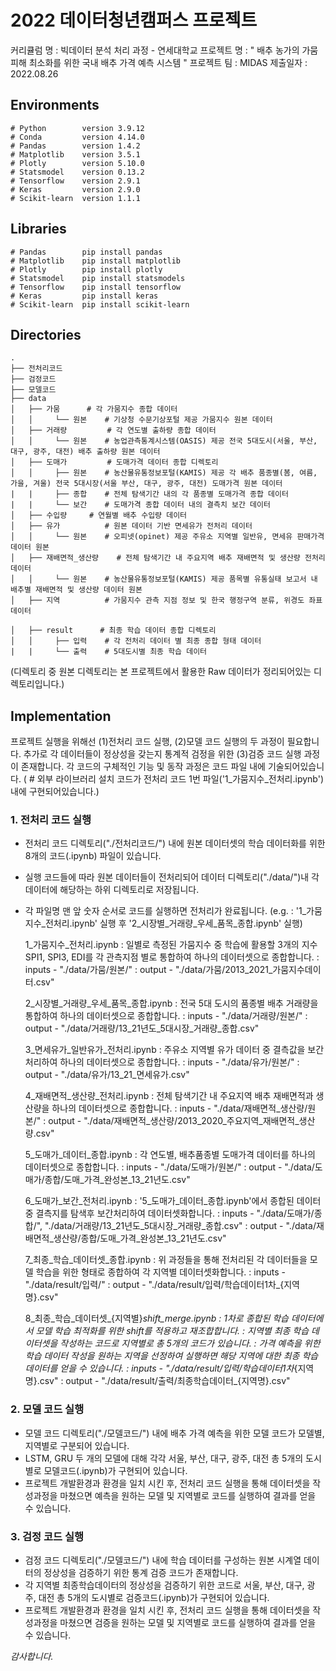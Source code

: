# 2022 데이터청년캠퍼스 프로젝트
커리큘럼 명 : 빅데이터 분석 처리 과정 - 연세대학교
프로젝트 명 : " 배추 농가의 가뭄 피해 최소화를 위한 국내 배추 가격 예측 시스템 "
프로젝트 팀 : MIDAS
제출일자 : 2022.08.26

## Environments
    # Python    	version	3.9.12
    # Conda  		version	4.14.0
    # Pandas		version	1.4.2
    # Matplotlib	version	3.5.1
    # Plotly		version	5.10.0
    # Statsmodel	version	0.13.2
    # Tensorflow 	version	2.9.1
    # Keras			version	2.9.0
    # Scikit-learn 	version	1.1.1

## Libraries
 
    # Pandas		pip install pandas
    # Matplotlib	pip install matplotlib
    # Plotly		pip install plotly
    # Statsmodel	pip install statsmodels
    # Tensorflow 	pip install tensorflow 
    # Keras			pip install keras
    # Scikit-learn 	pip install scikit-learn

## Directories
    .
    ├── 전처리코드
    ├── 검정코드
    ├── 모델코드
    ├── data
    │   ├── 가뭄 		# 각 가뭄지수 종합 데이터
    │   │     └── 원본 	# 기상청 수문기상포털 제공 가뭄지수 원본 데이터
    │   ├── 거래량 		# 각 연도별 출하량 종합 데이터
    │   │     └── 원본 	# 농업관측통계시스템(OASIS) 제공 전국 5대도시(서울, 부산, 대구, 광주, 대전) 배추 출하량 원본 데이터
    │   ├── 도매가 		# 도매가격 데이터 종합 디렉토리
    │   │     ├── 원본	# 농산물유통정보포털(KAMIS) 제공 각 배추 품종별(봄, 여름, 가을, 겨울) 전국 5대시장(서울 부산, 대구, 광주, 대전) 도매가격 원본 데이터
    |   |     ├── 종합	# 전체 탐색기간 내의 각 품종별 도매가격 종합 데이터
    |   |     └── 보간	# 도매가격 종합 데이터 내의 결측치 보간 데이터
    │   ├── 수입량		# 연월별 배추 수입량 데이터
    │   ├── 유가			# 원본 데이터 기반 면세유가 전처리 데이터
    │   │     └── 원본	# 오피넷(opinet) 제공 주유소 지역별 일반유, 면세유 판매가격 데이터 원본
    │   ├── 재배면적_생산량	# 전체 탐색기간 내 주요지역 배추 재배면적 및 생산량 전처리 데이터
    │   │     └── 원본	# 농산물유통정보포털(KAMIS) 제공 품목별 유통실태 보고서 내 배추별 재배면적 및 생산량 데이터 원본
    │   ├── 지역			# 가뭄지수 관측 지점 정보 및 한국 행정구역 분류, 위경도 좌표 데이터

    │   ├── result		# 최종 학습 데이터 종합 디렉토리
    │   │     ├── 입력	# 각 전처리 데이터 별 최종 종합 형태 데이터
    |   |     └── 출력	# 5대도시별 최종 학습 데이터
    
  (디렉토리 중 원본 디렉토리는 본 프로젝트에서 활용한 Raw 데이터가 정리되어있는 디렉토리입니다.)

## Implementation
프로젝트 실행을 위해선 (1)전처리 코드 실행, (2)모델 코드 실행의 두 과정이 필요합니다.
추가로 각 데이터들이 정상성을 갖는지 통계적 검정을 위한 (3)검증 코드 실행 과정이 존재합니다. 
각 코드의 구체적인 기능 및 동작 과정은 코드 파일 내에 기술되어있습니다.
( # 외부 라이브러리 설치 코드가 전처리 코드 1번 파일('1_가뭄지수_전처리.ipynb')내에 구현되어있습니다.)

### 1. 전처리 코드 실행
- 전처리 코드 디렉토리("./전처리코드/") 내에 원본 데이터셋의 학습 데이터화를 위한 8개의 코드(.ipynb) 파일이 있습니다.
- 실행 코드들에 따라 원본 데이터들이 전처리되어 데이터 디렉토리("./data/")내 각 데이터에 해당하는 하위 디렉토리로 저장됩니다.
- 각 파일명 맨 앞 숫자 순서로 코드를 실행하면 전처리가 완료됩니다.
  (e.g. : '1_가뭄지수_전처리.ipynb' 실행 후 '2_시장별_거래량_우세_품목_종합.ipynb' 실행)
	 
	1_가뭄지수_전처리.ipynb
	  : 일별로 측정된 가뭄지수 중 학습에 활용할 3개의 지수 SPI1, SPI3, EDI를 각 관측지점 별로 통합하여 하나의 데이터셋으로 종합합니다.
	  : inputs - "./data/가뭄/원본/"
	  : output - "./data/가뭄/2013_2021_가뭄지수데이터.csv"

	2_시장별_거래량_우세_품목_종합.ipynb
	  : 전국 5대 도시의 품종별 배추 거래량을 통합하여 하나의 데이터셋으로 종합합니다.
	  : inputs - "./data/거래량/원본/"
	  : output - "./data/거래량/13_21년도_5대시장_거래량_종합.csv"

	3_면세유가_일반유가_전처리.ipynb
	  : 주유소 지역별 유가 데이터 중 결측값을 보간 처리하여 하나의 데이터셋으로 종합합니다.
	  : inputs - "./data/유가/원본/"
	  : output - "./data/유가/13_21_면세유가.csv"

 	4_재배면적_생산량_전처리.ipynb
	  : 전체 탐색기간 내 주요지역 배추 재배면적과 생산량을 하나의 데이터셋으로 종합합니다.
	  : inputs - "./data/재배면적_생산량/원본/"
	  : output - "./data/재배면적_생산량/2013_2020_주요지역_재배면적_생산량.csv"

 	5_도매가_데이터_종합.ipynb
	  : 각 연도별, 배추품종별 도매가격 데이터를 하나의 데이터셋으로 종합합니다.
	  : inputs - "./data/도매가/원본/"
	  : output - "./data/도매가/종합/도매_가격_완성본_13_21년도.csv"

 	6_도매가_보간_전처리.ipynb
	  : '5_도매가_데이터_종합.ipynb'에서 종합된 데이터 중 결측지를 탐색후 보간처리하여 데이터셋화합니다.
	  : inputs - "./data/도매가/종합/", "./data/거래량/13_21년도_5대시장_거래량_종합.csv"
	  : output - "./data/재배면적_생산량/종합/도매_가격_완성본_13_21년도.csv"

 	7_최종_학습_데이터셋_종합.ipynb
	  : 위 과정들을 통해 전처리된 각 데이터들을 모델 학습을 위한 형태로 종합하여 각 지역별 데이터셋화합니다.
	  : inputs - "./data/result/입력/"
	  : output - "./data/result/입력/학습데이터1차_{지역명}.csv"

 	8_최종_학습_데이터셋_{지역별}_shift_merge.ipynb
	  : 1차로 종합된 학습 데이터에서 모델 학습 최적화를 위한 shift를 적용하고 재조합합니다.
	  : 지역별 최종 학습 데이터셋을 작성하는 코드로 지역별로 총 5개의 코드가 있습니다.
	  : 가격 예측을 위한 학습 데이터 작성을 원하는 지역을 선정하여 실행하면 해당 지역에 대한 최종 학습 데이터를 얻을 수 있습니다.
	  : inputs - "./data/result/입력/학습데이터1차_{지역명}.csv"
	  : output - "./data/result/출력/최종학습데이터_{지역명}.csv"

### 2. 모델 코드 실행
- 모델 코드 디렉토리("./모델코드/") 내에 배추 가격 예측을 위한 모델 코드가 모델별, 지역별로 구분되어 있습니다.
- LSTM, GRU 두 개의 모델에 대해 각각 서울, 부산, 대구, 광주, 대전 총 5개의 도시별로 모델코드(.ipynb)가 구현되어 있습니다.
- 프로젝트 개발환경과 환경을 일치 시킨 후, 전처리 코드 실행을 통해 데이터셋을 작성과정을 마쳤으면 예측을 원하는 모델 및 지역별로 코드를 실행하여 결과를 얻을 수 있습니다.

### 3. 검정 코드 실행
- 검정 코드 디렉토리("./모델코드/") 내에 학습 데이터를 구성하는 원본 시계열 데이터의 정상성을 검증하기 위한 통계 검증 코드가 존재합니다.
- 각 지역별 최종학습데이터의 정상성을 검증하기 위한 코드로 서울, 부산, 대구, 광주, 대전 총 5개의 도시별로 검증코드(.ipynb)가 구현되어 있습니다.
- 프로젝트 개발환경과 환경을 일치 시킨 후, 전처리 코드 실행을 통해 데이터셋을 작성과정을 마쳤으면 검증을 원하는 모델 및 지역별로 코드를 실행하여 결과를 얻을 수 있습니다.

*감사합니다.*

